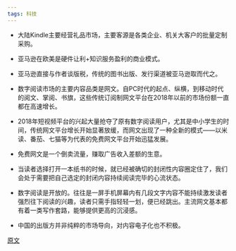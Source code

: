 ```yaml
---
tags: 科技
---
```




* 大陆Kindle主要经营礼品市场，主要客源是各类企业、机关大客户的批量定制采购。

* 亚马逊在欧美是硬件让利+知识服务盈利的商业模式。

* 亚马逊直接与作者谈版税，传统的图书出版、发行渠道被亚马逊取而代之。

* 数字阅读市场的主要内容品类是网文。自PC时代的起点、纵横，到移动时代的阅文、掌阅、书旗，这些传统订阅制网文平台在2018年以前的市场份额一直都在高速增长。

* 2018年短视频平台的兴起大量抢夺了原有数字阅读用户，尤其是中小学生的时间，传统网文平台增长开始显著放缓，而网文出现了一种全新的模式——以米读、番茄、七猫等为代表的免费网文平台开始迅猛发展。

* 免费网文是一个倒卖流量，赚取广告收入差额的生意。

* 当读者选择打开一本纸书的时候，就已经被确切的封闭性内容圈定住了，我们会处于需要把自己选定的封闭内容持续阅读完毕的心流状态。

* 数字阅读是开放的。往往是一屏手机屏幕内有几段文字内容不能持续激发读者强烈往下阅读的兴趣，读者只需手指轻轻一划，便已经跳出。主流网文基本都有着一类写作套路，能够提供更高的沉浸感。

* 中国的出版方并非纯粹的市场导向，对内容电子化也不积极。

  

[原文](https://mp.weixin.qq.com/s/Nq6JZVCnjTHbOoWeUkPAFg)